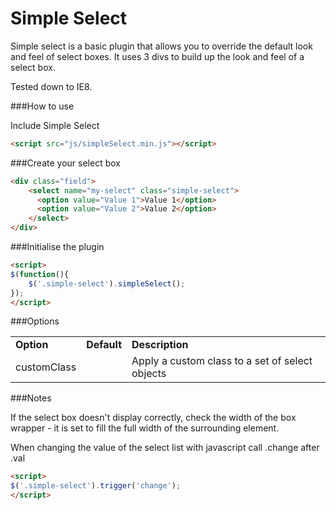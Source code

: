 Simple Select
=========

Simple select is a basic plugin that allows you to override the default look and feel of select boxes. It uses 3 divs to build up the look and feel of a select box.

Tested down to IE8.

###How to use

Include Simple Select

```html
<script src="js/simpleSelect.min.js"></script>
```

###Create your select box

```html
<div class="field">
    <select name="my-select" class="simple-select">
      <option value="Value 1">Value 1</option>
      <option value="Value 2">Value 2</option>
    </select>
</div>
```

###Initialise the plugin

```html
<script>
$(function(){
	$('.simple-select').simpleSelect();
});
</script>
```

###Options

<table>
	<tr>
		<td><strong>Option</strong></td>
		<td><strong>Default</strong></td>
		<td><strong>Description</strong></td>
	</tr>
	<tr>
		<td>customClass</td>
		<td></td>
		<td>Apply a custom class to a set of select objects</td>
	</tr>
</table>

###Notes

If the select box doesn't display correctly, check the width of the box wrapper - it is set to fill the full width of the surrounding element.

When changing the value of the select list with javascript call .change after .val

```html
<script>
$('.simple-select').trigger('change');
</script>
```
